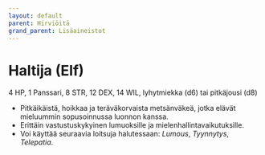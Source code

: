 ```yaml
---
layout: default
parent: Hirviöitä
grand_parent: Lisäaineistot
---
```


# Haltija (Elf)

4 HP, 1 Panssari, 8 STR, 12 DEX, 14 WIL, lyhytmiekka (d6) tai pitkäjousi (d8)

- Pitkäikäistä, hoikkaa ja teräväkorvaista metsänväkeä, jotka elävät mieluummin sopusoinnussa luonnon kanssa.
- Erittäin vastustuskykyinen lumuoksille ja mielenhallintavaikutuksille.
- Voi käyttää seuraavia loitsuja halutessaan: _Lumous_, _Tyynnytys_, _Telepatia_.
